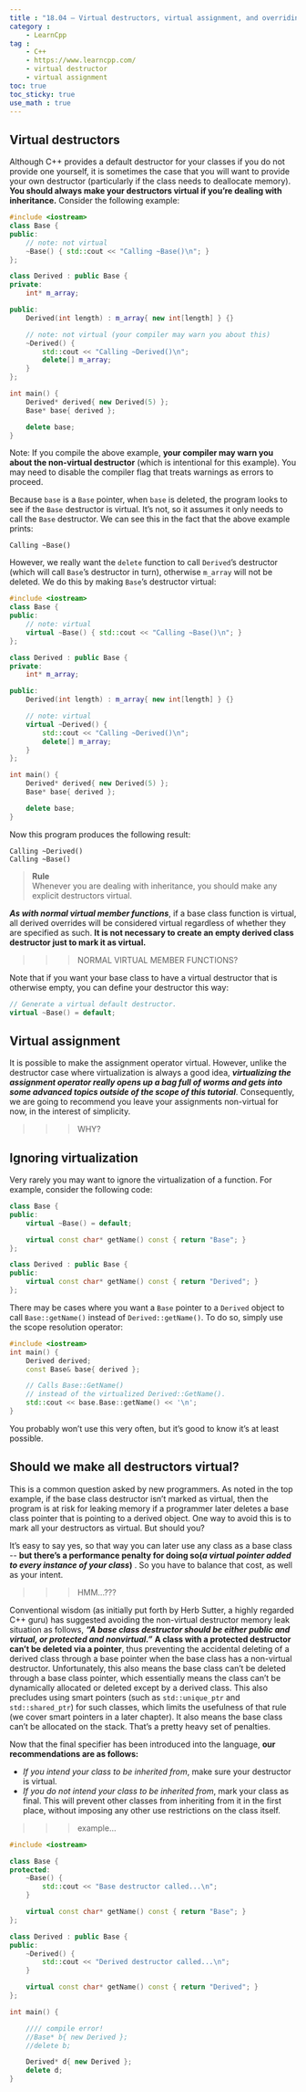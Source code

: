 ```yaml
---
title : "18.04 — Virtual destructors, virtual assignment, and overriding virtualization"
category :
    - LearnCpp
tag : 
    - C++
    - https://www.learncpp.com/
    - virtual destructor
    - virtual assignment
toc: true  
toc_sticky: true 
use_math : true
---
```



## Virtual destructors

Although C++ provides a default destructor for your classes if you do not provide one yourself, it is sometimes the case that you will want to provide your own destructor (particularly if the class needs to deallocate memory). **You should always make your destructors virtual if you’re dealing with inheritance.** Consider the following example:

```c++
#include <iostream>
class Base {
public:
    // note: not virtual
    ~Base() { std::cout << "Calling ~Base()\n"; }
};

class Derived : public Base {
private:
    int* m_array;

public:
    Derived(int length) : m_array{ new int[length] } {}

    // note: not virtual (your compiler may warn you about this)
    ~Derived() {
        std::cout << "Calling ~Derived()\n";
        delete[] m_array;
    }
};

int main() {
    Derived* derived{ new Derived(5) };
    Base* base{ derived };

    delete base;
}
```

Note: If you compile the above example, **your compiler may warn you about the non-virtual destructor** (which is intentional for this example). You may need to disable the compiler flag that treats warnings as errors to proceed.

Because `base` is a `Base` pointer, when `base` is deleted, the program looks to see if the `Base` destructor is virtual. It’s not, so it assumes it only needs to call the `Base` destructor. We can see this in the fact that the above example prints:

```
Calling ~Base()
```

However, we really want the `delete` function to call `Derived`’s destructor (which will call `Base`’s destructor in turn), otherwise `m_array` will not be deleted. We do this by making `Base`’s destructor virtual:

```c++
#include <iostream>
class Base {
public:
    // note: virtual
    virtual ~Base() { std::cout << "Calling ~Base()\n"; }
};

class Derived : public Base {
private:
    int* m_array;

public:
    Derived(int length) : m_array{ new int[length] } {}

    // note: virtual
    virtual ~Derived() {
        std::cout << "Calling ~Derived()\n";
        delete[] m_array;
    }
};

int main() {
    Derived* derived{ new Derived(5) };
    Base* base{ derived };

    delete base;
}
```

Now this program produces the following result:

```
Calling ~Derived()
Calling ~Base()
```

>**Rule**  
Whenever you are dealing with inheritance, you should make any explicit destructors virtual.

***As with normal virtual member functions***, if a base class function is virtual, all derived overrides will be considered virtual regardless of whether they are specified as such. **It is not necessary to create an empty derived class destructor just to mark it as virtual.**

>>>NORMAL VIRTUAL MEMBER FUNCTIONS?

Note that if you want your base class to have a virtual destructor that is otherwise empty, you can define your destructor this way:

```c++
// Generate a virtual default destructor.
virtual ~Base() = default; 
```


## Virtual assignment

It is possible to make the assignment operator virtual. However, unlike the destructor case where virtualization is always a good idea, ***virtualizing the assignment operator really opens up a bag full of worms and gets into some advanced topics outside of the scope of this tutorial***. Consequently, we are going to recommend you leave your assignments non-virtual for now, in the interest of simplicity.

>>>WHY?


## Ignoring virtualization

Very rarely you may want to ignore the virtualization of a function. For example, consider the following code:

```c++
class Base {
public:
    virtual ~Base() = default;

    virtual const char* getName() const { return "Base"; }
};

class Derived : public Base {
public:
    virtual const char* getName() const { return "Derived"; }
};
```

There may be cases where you want a `Base` pointer to a `Derived` object to call `Base::getName()` instead of `Derived::getName()`. To do so, simply use the scope resolution operator:

```c++
#include <iostream>
int main() {
    Derived derived;
    const Base& base{ derived };

    // Calls Base::GetName()
    // instead of the virtualized Derived::GetName().
    std::cout << base.Base::getName() << '\n';
}
```

You probably won’t use this very often, but it’s good to know it’s at least possible.


## Should we make all destructors virtual?

This is a common question asked by new programmers. As noted in the top example, if the base class destructor isn’t marked as virtual, then the program is at risk for leaking memory if a programmer later deletes a base class pointer that is pointing to a derived object. One way to avoid this is to mark all your destructors as virtual. But should you?

It’s easy to say yes, so that way you can later use any class as a base class -- **but there’s a performance penalty for doing so(*a virtual pointer added to every instance of your class*)** . So you have to balance that cost, as well as your intent.

>>>HMM...???

Conventional wisdom (as initially put forth by Herb Sutter, a highly regarded C++ guru) has suggested avoiding the non-virtual destructor memory leak situation as follows, ***“A base class destructor should be either public and virtual, or protected and nonvirtual.”*** **A class with a protected destructor can’t be deleted via a pointer**, thus preventing the accidental deleting of a derived class through a base pointer when the base class has a non-virtual destructor. Unfortunately, this also means the base class can’t be deleted through a base class pointer, which essentially means the class can’t be dynamically allocated or deleted except by a derived class. This also precludes using smart pointers (such as `std::unique_ptr` and `std::shared_ptr`) for such classes, which limits the usefulness of that rule (we cover smart pointers in a later chapter). It also means the base class can’t be allocated on the stack. That’s a pretty heavy set of penalties.

Now that the final specifier has been introduced into the language, **our recommendations are as follows:**

- *If you intend your class to be inherited from*, make sure your destructor is virtual.
- *If you do not intend your class to be inherited from*, mark your class as final. This will prevent other classes from inheriting from it in the first place, without imposing any other use restrictions on the class itself.

>>>example...

```c++
#include <iostream>

class Base {
protected:
    ~Base() {
        std::cout << "Base destructor called...\n";
    }

    virtual const char* getName() const { return "Base"; }
};

class Derived : public Base {
public:
    ~Derived() {
        std::cout << "Derived destructor called...\n";
    }

    virtual const char* getName() const { return "Derived"; }
};

int main() {

    //// compile error!
    //Base* b{ new Derived };
    //delete b;

    Derived* d{ new Derived };
    delete d;
}
```